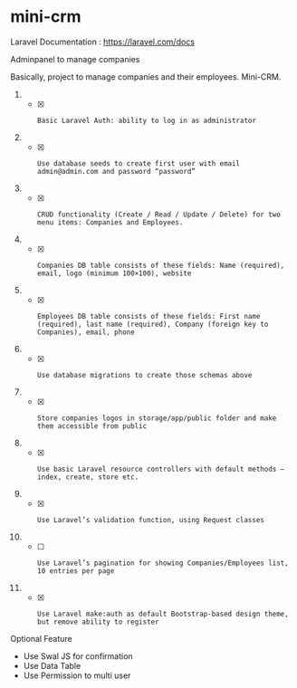 # mini-crm

Laravel Documentation : https://laravel.com/docs

Adminpanel to manage companies

Basically, project to manage companies and their employees. Mini-CRM.

1. - [x]     Basic Laravel Auth: ability to log in as administrator
1. - [x]     Use database seeds to create first user with email admin@admin.com and password “password”
1. - [x]     CRUD functionality (Create / Read / Update / Delete) for two menu items: Companies and Employees.
1. - [x]     Companies DB table consists of these fields: Name (required), email, logo (minimum 100×100), website
1. - [x]     Employees DB table consists of these fields: First name (required), last name (required), Company (foreign key to Companies), email, phone
1. - [x]     Use database migrations to create those schemas above
1. - [x]     Store companies logos in storage/app/public folder and make them accessible from public
1. - [x]     Use basic Laravel resource controllers with default methods – index, create, store etc.
1. - [x]     Use Laravel’s validation function, using Request classes
1. - [ ]     Use Laravel’s pagination for showing Companies/Employees list, 10 entries per page
1. - [x]     Use Laravel make:auth as default Bootstrap-based design theme, but remove ability to register

Optional Feature

- Use Swal JS for confirmation
- Use Data Table
- Use Permission to multi user
